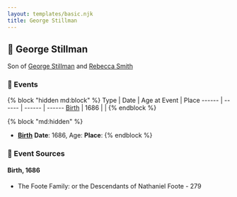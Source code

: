 ```yaml
---
layout: templates/basic.njk
title: George Stillman
---
```

## 🔵 George Stillman

Son of [George Stillman](/people/6/67040632) and [Rebecca Smith](/people/7/76162584)

### 📆 Events

{% block "hidden md:block" %}
Type | Date | Age at Event | Place
------ | ------ | ------ | ------
[Birth](#event-event-2) | 1686 |  |
{% endblock %}

{% block "md:hidden" %}
- **[Birth](#event-event-2)**
**Date**: 1686, Age:
**Place**:
{% endblock %}

### 📰 Event Sources

#### <a id="event-event-2"></a> Birth, 1686
* The Foote Family: or the Descendants of Nathaniel Foote  - 279
